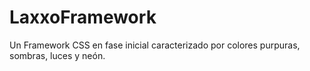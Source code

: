 # LaxxoFramework
Un Framework CSS en fase inicial caracterizado por colores purpuras, sombras, luces y neón.  
